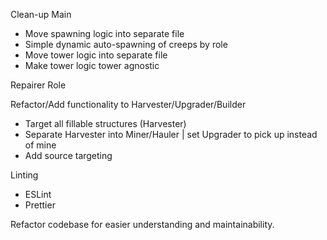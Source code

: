 Clean-up Main
* Move spawning logic into separate file
 * Simple dynamic auto-spawning of creeps by role
* Move tower logic into separate file
 * Make tower logic tower agnostic

Repairer Role

Refactor/Add functionality to Harvester/Upgrader/Builder
* Target all fillable structures (Harvester)
* Separate Harvester into Miner/Hauler | set Upgrader to pick up instead of mine
* Add source targeting

Linting
+ ESLint
+ Prettier

Refactor codebase for easier understanding and maintainability.